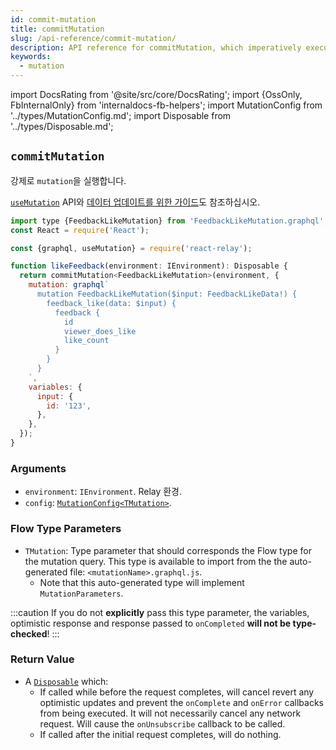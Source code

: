 ```yaml
---
id: commit-mutation
title: commitMutation
slug: /api-reference/commit-mutation/
description: API reference for commitMutation, which imperatively executes a mutation
keywords:
  - mutation
---
```


import DocsRating from '@site/src/core/DocsRating';
import {OssOnly, FbInternalOnly} from 'internaldocs-fb-helpers';
import MutationConfig from '../types/MutationConfig.md';
import Disposable from '../types/Disposable.md';

## `commitMutation`

강제로 `mutation`을 실행합니다.

[`useMutation`](../use-mutation/) API와 [데이터 업데이트를 위한 가이드](../../guided-tour/updating-data/)도 참조하십시오.

```js
import type {FeedbackLikeMutation} from 'FeedbackLikeMutation.graphql';
const React = require('React');

const {graphql, useMutation} = require('react-relay');

function likeFeedback(environment: IEnvironment): Disposable {
  return commitMutation<FeedbackLikeMutation>(environment, {
    mutation: graphql`
      mutation FeedbackLikeMutation($input: FeedbackLikeData!) {
        feedback_like(data: $input) {
          feedback {
            id
            viewer_does_like
            like_count
          }
        }
      }
    `,
    variables: {
      input: {
        id: '123',
      },
    },
  });
}
```

### Arguments

* `environment`: `IEnvironment`. Relay 환경.
* `config`: [`MutationConfig<TMutation>`](#type-mutationconfigtmutationconfig-mutationparameters).

<MutationConfig />

### Flow Type Parameters

* `TMutation`: Type parameter that should corresponds the Flow type for the mutation query. This type is available to import from the the auto-generated file: `<mutationName>.graphql.js`.
  * Note that this auto-generated type will implement `MutationParameters`.

:::caution
If you do not **explicitly** pass this type parameter, the variables, optimistic response and response passed to `onCompleted` **will not be type-checked**!
:::

### Return Value

* A [`Disposable`](#interface-disposable) which:
  * If called while before the request completes, will cancel revert any optimistic updates and prevent the `onComplete` and `onError` callbacks from being executed. It will not necessarily cancel any network request. Will cause the `onUnsubscribe` callback to be called.
  * If called after the initial request completes, will do nothing.

<Disposable />

<DocsRating />
